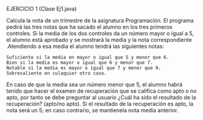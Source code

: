 EJERCICIO 1 (Clase Ej1.java)

Calcula la nota de un trimestre de la asignatura Programación. El programa pedirá las tres notas que ha sacado el alumno en los tres primeros controles.
Si la media de los dos controles da un número mayor o igual a 5, el alumno está aprobado y se mostrará la media y la nota correspondiente .Atendiendo a esa media el alumno tendrá las siguientes notas:

    Suficiente si la media en mayor o igual que 5 y menor que 6.
    Bien si la media es mayor o igual que 6 y menor que 7.
    Notable si la media es mayor o igual que 7 y menor que 9.
    Sobresaliente en culaquier otro caso.

En caso de que la media sea un número menor que 5, el alumno habrá tenido que hacer el examen de recuperación que se califica como apto o no apto, por tanto se debe preguntar al usuario ¿Cuál
ha sido el resultado de la recuperación? (apto/no apto). Si el resultado de la recuperación es apto, la nota será un 5; en caso contrario, se mantienela nota media anterior.
